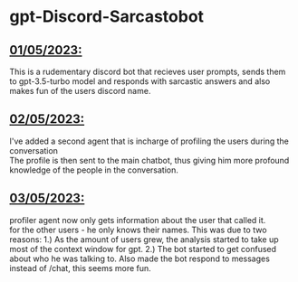 ﻿# gpt-Discord-Sarcastobot

<h2><u><b> 01/05/2023:</b></u></h2>  
            <p>This is a rudementary discord bot that recieves user prompts, sends them to gpt-3.5-turbo model and responds with
            sarcastic answers and also makes fun of the users discord name.</p>



<h2><u><b> 02/05/2023:</b></u></h2> 
            <p>I've added a second agent that is incharge of profiling the users during the conversation<br>
            The profile is then sent to the main chatbot, thus giving him more profound knowledge of the people in the 
            conversation.</p>
            
<h2><u><b> 03/05/2023:</b></u></h2> 
            <p>
            profiler agent now only gets information about the user that called it.<br>
            for the other users - he only knows their names.
            This was due to two reasons:
            1.) As the amount of users grew, the analysis started to take up most of the context window for gpt.
            2.) The bot started to get confused about who he was talking to.
            Also made the bot respond to messages instead of /chat, this seems more fun.
            </p>
